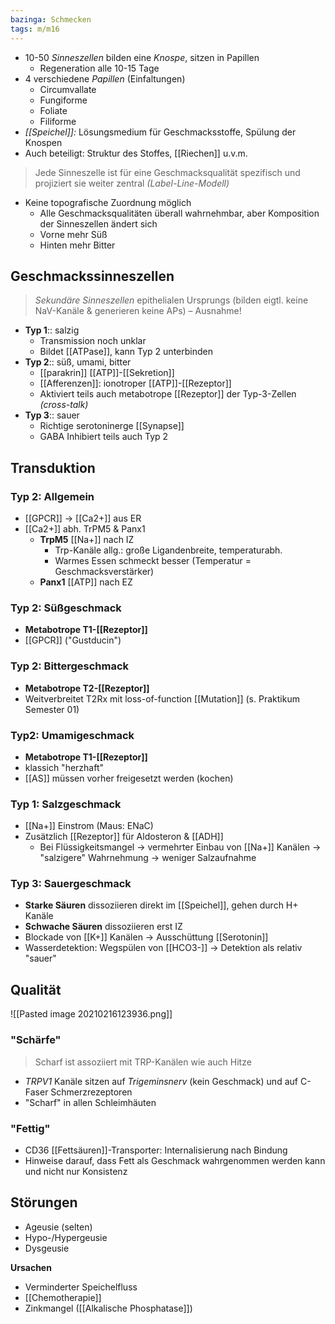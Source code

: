 ```yaml
---
bazinga: Schmecken
tags: m/m16
---
```

- 10-50 *Sinneszellen* bilden eine *Knospe*, sitzen in Papillen
	- Regeneration alle 10-15 Tage
- 4 verschiedene *Papillen* (Einfaltungen)
	- Circumvallate
	- Fungiforme
	- Foliate
	- Filiforme
- *[[Speichel]]:* Lösungsmedium für Geschmacksstoffe, Spülung der Knospen
- Auch beteiligt: Struktur des Stoffes, [[Riechen]] u.v.m.

> Jede Sinneszelle ist für eine Geschmacksqualität spezifisch und projiziert sie weiter zentral *(Label-Line-Modell)*
- Keine topografische Zuordnung möglich
	- Alle Geschmacksqualitäten überall wahrnehmbar, aber Komposition der Sinneszellen ändert sich
	- Vorne mehr Süß
	- Hinten mehr Bitter
## Geschmackssinneszellen
> *Sekundäre Sinneszellen* epithelialen Ursprungs (bilden eigtl. keine NaV-Kanäle & generieren keine APs) – Ausnahme!
- **Typ 1**:: salzig
	- Transmission noch unklar
	- Bildet [[ATPase]], kann Typ 2 unterbinden
- **Typ 2**:: süß, umami, bitter
	- [[parakrin]] [[ATP]]-[[Sekretion]]
	- [[Afferenzen]]: ionotroper [[ATP]]-[[Rezeptor]]
	- Aktiviert teils auch metabotrope [[Rezeptor]] der Typ-3-Zellen *(cross-talk)*
- **Typ 3**:: sauer
	- Richtige serotoninerge [[Synapse]]
	- GABA Inhibiert teils auch Typ 2
## Transduktion
### Typ 2: Allgemein
- [[GPCR]] → [[Ca2+]] aus ER
- [[Ca2+]] abh. TrPM5 & Panx1
	- **TrpM5** [[Na+]] nach IZ
		- Trp-Kanäle allg.: große Ligandenbreite, temperaturabh.
		- Warmes Essen schmeckt besser (Temperatur = Geschmacksverstärker)
	- **Panx1** [[ATP]] nach EZ
### Typ 2: Süßgeschmack
- **Metabotrope T1-[[Rezeptor]]**
- [[GPCR]] ("Gustducin")
### Typ 2: Bittergeschmack
- **Metabotrope T2-[[Rezeptor]]**
- Weitverbreitet T2Rx mit loss-of-function [[Mutation]] (s. Praktikum Semester 01)
### Typ2: Umamigeschmack
- **Metabotrope T1-[[Rezeptor]]**
- klassich "herzhaft"
- [[AS]] müssen vorher freigesetzt werden (kochen)

### Typ 1: Salzgeschmack
- [[Na+]] Einstrom (Maus: ENaC)
- Zusätzlich [[Rezeptor]] für Aldosteron & [[ADH]]
	- Bei Flüssigkeitsmangel → vermehrter Einbau von [[Na+]] Kanälen → "salzigere" Wahrnehmung → weniger Salzaufnahme

### Typ 3: Sauergeschmack
- **Starke Säuren** dissoziieren direkt im [[Speichel]], gehen durch H+ Kanäle
- **Schwache Säuren** dissoziieren erst IZ
- Blockade von [[K+]] Kanälen → Ausschüttung [[Serotonin]]
- Wasserdetektion: Wegspülen von [[HCO3-]] → Detektion als relativ "sauer"


## Qualität
![[Pasted image 20210216123936.png]]

### "Schärfe"
> Scharf ist assoziiert mit TRP-Kanälen wie auch Hitze
 - *TRPV1* Kanäle sitzen auf *Trigeminsnerv* (kein Geschmack) und auf C-Faser Schmerzrezeptoren
 - "Scharf" in allen Schleimhäuten
### "Fettig"
- CD36 [[Fettsäuren]]-Transporter: Internalisierung nach Bindung
- Hinweise darauf, dass Fett als Geschmack wahrgenommen werden kann und nicht nur Konsistenz

## Störungen
- Ageusie (selten)
- Hypo-/Hypergeusie
- Dysgeusie

**Ursachen**
- Verminderter Speichelfluss
- [[Chemotherapie]]
- Zinkmangel ([[Alkalische Phosphatase]])
